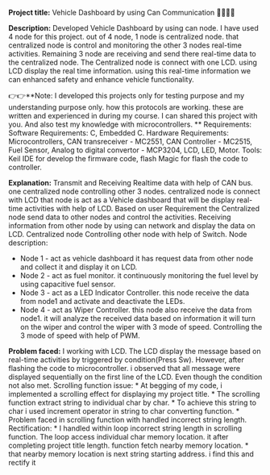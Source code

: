 **Project title:** Vehicle Dashboard by using Can Communication 🚗🚗🚗🚗 


**Description:** Developed Vehicle Dashboard by using can node. I have used 4 node for this project. out of 4 node, 1 node is centralized node. that centralized node is control and monitoring the other 3 nodes real-time activities. Remaining 3 node are receiving and send there real-time data to the centralized node. The Centralized node is connect with one LCD. using LCD display the real time information. using this real-time information we can enhanced safety and enhance vehicle functionality.

👉👉**Note: I developed this projects only for testing purpose and my understanding purpose only. how this protocols are working. these are written and experienced in during my course. I can shared this project with you. And also test my knowledge with microcontrollers.
**
Requirements:
Software Requirements: C, Embedded C.
Hardware Requirements: Microcontrollers, CAN transreceiver - MC2551, CAN Controller - MC2515, Fuel Sensor, Analog to digital convertor - MCP3204, LCD, LED, Motor.
Tools: Keil IDE for develop the firmware code, flash Magic for flash the code to controller.

**Explanation:**
Transmit and Receiving Realtime data with help of CAN bus. one centralized node controlling other 3 nodes. centralized node is connect with LCD that node is act as a Vehicle dashboard that will be display real-time activities with help of LCD. Based on user Requirement  the Centralized node send data to other nodes and control the activities. Receiving information from other node by using can network and display the data on LCD. Centralized node Controlling other node with help of Switch.
Node description:
* Node 1 - act as vehicle dashboard it has request data from other node and collect it and display it on LCD.
* Node 2 - act as fuel monitor. it continuously monitoring the fuel level by using capacitive fuel sensor.
* Node 3 - act as a LED Indicator Controller. this node receive the data from node1 and activate and deactivate the LEDs.
* Node 4 - act as Wiper Controller. this node also receive the data from node1. it will analyze the received data based on information it will turn on the wiper and control the wiper with 3 mode of speed. Controlling the 3 mode of speed with help 		  of PWM.

**Problem faced:**
I working with LCD. The LCD display the message based on real-time activities by triggered by condition(Press Sw). However, after flashing the code to microcontroller. i observed that all message were displayed sequentially on the first line of the LCD. Even though the condition not also met.
	Scrolling function issue:
		* At begging of my code, i implemented a scrolling effect for displaying my project title.
		* The scrolling function extract string to individual char by char.
		* To achieve this string to char i used increment operator in string to char converting function. 
		* Problem faced in scrolling function with handled incorrect string length. 
	Rectification:
		* I handled within loop incorrect string length in scrolling function. The loop access individual char memory location. it after completing project title length. function fetch nearby memory location.
		* that nearby memory location is next string starting address. i find this and rectify it
